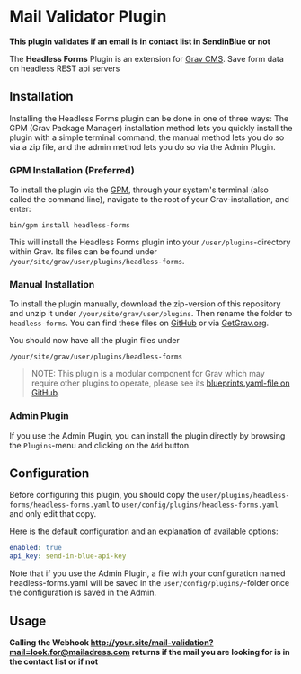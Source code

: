 # Mail Validator Plugin

**This plugin validates if an email is in contact list in SendinBlue or not**

The **Headless Forms** Plugin is an extension for [Grav CMS](http://github.com/getgrav/grav). Save form data on headless REST api servers

## Installation

Installing the Headless Forms plugin can be done in one of three ways: The GPM (Grav Package Manager) installation method lets you quickly install the plugin with a simple terminal command, the manual method lets you do so via a zip file, and the admin method lets you do so via the Admin Plugin.

### GPM Installation (Preferred)

To install the plugin via the [GPM](http://learn.getgrav.org/advanced/grav-gpm), through your system's terminal (also called the command line), navigate to the root of your Grav-installation, and enter:

    bin/gpm install headless-forms

This will install the Headless Forms plugin into your `/user/plugins`-directory within Grav. Its files can be found under `/your/site/grav/user/plugins/headless-forms`.

### Manual Installation

To install the plugin manually, download the zip-version of this repository and unzip it under `/your/site/grav/user/plugins`. Then rename the folder to `headless-forms`. You can find these files on [GitHub](https://github.com//grav-plugin-headless-forms) or via [GetGrav.org](http://getgrav.org/downloads/plugins#extras).

You should now have all the plugin files under

    /your/site/grav/user/plugins/headless-forms
	
> NOTE: This plugin is a modular component for Grav which may require other plugins to operate, please see its [blueprints.yaml-file on GitHub](https://github.com//grav-plugin-headless-forms/blob/master/blueprints.yaml).

### Admin Plugin

If you use the Admin Plugin, you can install the plugin directly by browsing the `Plugins`-menu and clicking on the `Add` button.

## Configuration

Before configuring this plugin, you should copy the `user/plugins/headless-forms/headless-forms.yaml` to `user/config/plugins/headless-forms.yaml` and only edit that copy.

Here is the default configuration and an explanation of available options:

```yaml
enabled: true
api_key: send-in-blue-api-key
```

Note that if you use the Admin Plugin, a file with your configuration named headless-forms.yaml will be saved in the `user/config/plugins/`-folder once the configuration is saved in the Admin.

## Usage

**Calling the Webhook http://your.site/mail-validation?mail=look.for@mailadress.com returns if the mail you are looking for is in the contact list or if not**



